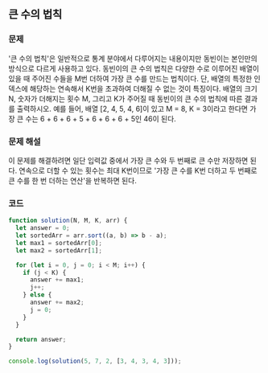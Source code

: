 ## 큰 수의 법칙

### 문제

'큰 수의 법칙'은 일반적으로 통계 분야에서 다루어지는 내용이지만 동빈이는 본인만의 방식으로 다르게 사용하고 있다. 동빈이의 큰 수의 법칙은 다양한 수로 이루어진 배열이 있을 때 주어진 수들을 M번 더하여 가장 큰 수를 만드는 법칙이다. 단, 배열의 특정한 인덱스에 해당하는 연속해서 K번을 초과하여 더해질 수 없는 것이 특징이다. 배열의 크기 N, 숫자가 더해지는 횟수 M, 그리고 K가 주어질 때 동빈이의 큰 수의 법칙에 따른 결과를 출력하시오.
예를 들어, 배열 [2, 4, 5, 4, 6]이 있고 M = 8, K = 3이라고 한다면 가장 큰 수는 6 + 6 + 6 + 5 + 6 + 6 + 6 + 5인 46이 된다.

### 문제 해설

이 문제를 해결하려면 일단 입력값 중에서 가장 큰 수와 두 번째로 큰 수만 저장하면 된다. 연속으로 더할 수 있는 횟수는 최대 K번이므로 '가장 큰 수를 K번 더하고 두 번째로 큰 수를 한 번 더하는 연산'을 반복하면 된다.

### 코드

```js
function solution(N, M, K, arr) {
  let answer = 0;
  let sortedArr = arr.sort((a, b) => b - a);
  let max1 = sortedArr[0];
  let max2 = sortedArr[1];

  for (let i = 0, j = 0; i < M; i++) {
    if (j < K) {
      answer += max1;
      j++;
    } else {
      answer += max2;
      j = 0;
    }
  }

  return answer;
}

console.log(solution(5, 7, 2, [3, 4, 3, 4, 3]));
```
